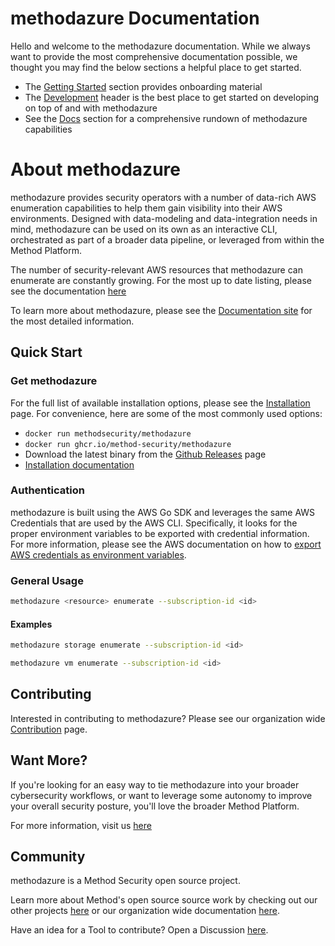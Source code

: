 # methodazure Documentation

Hello and welcome to the methodazure documentation. While we always want to provide the most comprehensive documentation possible, we thought you may find the below sections a helpful place to get started.

- The [Getting Started](./getting-started/basic-usage.md) section provides onboarding material
- The [Development](./development/setup.md) header is the best place to get started on developing on top of and with methodazure
- See the [Docs](./docs/index.md) section for a comprehensive rundown of methodazure capabilities

# About methodazure

methodazure provides security operators with a number of data-rich AWS enumeration capabilities to help them gain visibility into their AWS environments. Designed with data-modeling and data-integration needs in mind, methodazure can be used on its own as an interactive CLI, orchestrated as part of a broader data pipeline, or leveraged from within the Method Platform.

The number of security-relevant AWS resources that methodazure can enumerate are constantly growing. For the most up to date listing, please see the documentation [here](./docs/index.md)

To learn more about methodazure, please see the [Documentation site](https://method-security.github.io/methodazure/) for the most detailed information.

## Quick Start

### Get methodazure

For the full list of available installation options, please see the [Installation](./getting-started/installation.md) page. For convenience, here are some of the most commonly used options:

- `docker run methodsecurity/methodazure`
- `docker run ghcr.io/method-security/methodazure`
- Download the latest binary from the [Github Releases](https://github.com/Method-Security/methodazure/releases/latest) page
- [Installation documentation](./getting-started/installation.md)

### Authentication

methodazure is built using the AWS Go SDK and leverages the same AWS Credentials that are used by the AWS CLI. Specifically, it looks for the proper environment variables to be exported with credential information. For more information, please see the AWS documentation on how to [export AWS credentials as environment variables](https://docs.aws.amazon.com/cli/v1/userguide/cli-configure-envvars.html).

### General Usage

```bash
methodazure <resource> enumerate --subscription-id <id>
```

#### Examples

```bash
methodazure storage enumerate --subscription-id <id>
```

```bash
methodazure vm enumerate --subscription-id <id>
```

## Contributing

Interested in contributing to methodazure? Please see our organization wide [Contribution](https://method-security.github.io/community/contribute/discussions.html) page.

## Want More?

If you're looking for an easy way to tie methodazure into your broader cybersecurity workflows, or want to leverage some autonomy to improve your overall security posture, you'll love the broader Method Platform.

For more information, visit us [here](https://method.security)

## Community

methodazure is a Method Security open source project.

Learn more about Method's open source source work by checking out our other projects [here](https://github.com/Method-Security) or our organization wide documentation [here](https://method-security.github.io).

Have an idea for a Tool to contribute? Open a Discussion [here](https://github.com/Method-Security/Method-Security.github.io/discussions).
